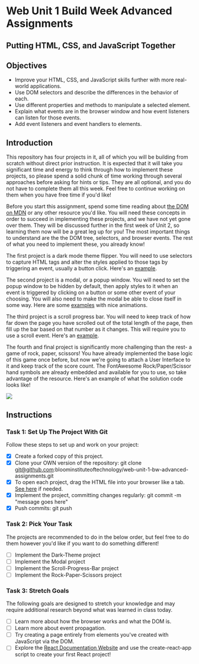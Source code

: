 # Web Unit 1 Build Week Advanced Assignments

## Putting HTML, CSS, and JavaScript Together

## Objectives

- Improve your HTML, CSS, and JavaScript skills further with more real-world applications.
- Use DOM selectors and describe the differences in the behavior of each.
- Use different properties and methods to manipulate a selected element.
- Explain what events are in the browser window and how event listeners can listen for those events.
- Add event listeners and event handlers to elements.

## Introduction

This repository has four projects in it, all of which you will be building from scratch without direct prior instruction. It is expected that it will take you significant time and energy to think through how to implement these projects, so please spend a solid chunk of time working through several approaches before asking for hints or tips. They are all optional, and you do not have to complete them all this week. Feel free to continue working on them when you have free time if you'd like!

Before you start this assignment, spend some time reading about [the DOM on MDN](https://developer.mozilla.org/en-US/docs/Web/API/Document_Object_Model/Introduction) or any other resource you'd like. You will need these concepts in order to succeed in implementing these projects, and we have not yet gone over them. They will be discussed further in the first week of Unit 2, so learning them now will be a great leg up for you! The most important things to understand are the the DOM tree, selectors, and browser events. The rest of what you need to implement these, you already know!

The first project is a dark mode theme flipper. You will need to use selectors to capture HTML tags and alter the styles applied to those tags by triggering an event, usually a button click. Here's an [example](https://miro.medium.com/max/1400/1*_l0vaIoI0RQu9_io9pJJIw.gif).

The second project is a modal, or a popup window. You will need to set the popup window to be hidden by default, then apply styles to it when an event is triggered by clicking on a button or some other event of your choosing. You will also need to make the modal be able to close itself in some way. Here are some [examples](https://i0.wp.com/codemyui.com/wp-content/uploads/2015/12/cool-modal-animations.gif?fit=880%2C440&ssl=1) with nice animations.

The third project is a scroll progress bar. You will need to keep track of how far down the page you have scrolled out of the total length of the page, then fill up the bar based on that number as it changes. This will require you to use a scroll event. Here's an [example](https://vuejsexamples.com/content/images/2019/03/vue-scroll-progress.gif).

The fourth and final project is significantly more challenging than the rest- a game of rock, paper, scissors! You have already implemented the base logic of this game once before, but now we're going to attach a User Interface to it and keep track of the score count. The FontAwesome Rock/Paper/Scissor hand symbols are already embedded and available for you to use, so take advantage of the resource. Here's an example of what the solution code looks like! 

![](public/r-p-s.png)

## Instructions

### Task 1: Set Up The Project With Git

Follow these steps to set up and work on your project:

- [x] Create a forked copy of this project.
- [x] Clone your OWN version of the repository: git clone git@github.com:bloominstituteoftechnology/web-unit-1-bw-advanced-assignments.git
- [x] To open each project, drag the HTML file into your browser like a tab. [See here](https://www.youtube.com/watch?v=nqN_VPvMpW4) if needed.
- [x] Implement the project, committing changes regularly: git commit -m "message goes here"
- [x] Push commits: git push
 
### Task 2: Pick Your Task
The projects are recommended to do in the below order, but feel free to do them however you'd like if you want to do something different!

- [ ] Implement the Dark-Theme project
- [ ] Implement the Modal project
- [ ] Implement the Scroll-Progress-Bar project
- [ ] Implement the Rock-Paper-Scissors project

### Task 3: Stretch Goals

The following goals are designed to stretch your knowledge and may require additional research beyond what was learned in class today.

- [ ] Learn more about how the browser works and what the DOM is.
- [ ] Learn more about event propagation.
- [ ] Try creating a page entirely from elements you've created with JavaScript via the DOM.
- [ ] Explore the [React Documentation Website](https://reactjs.org/) and use the create-react-app script to create your first React project!
